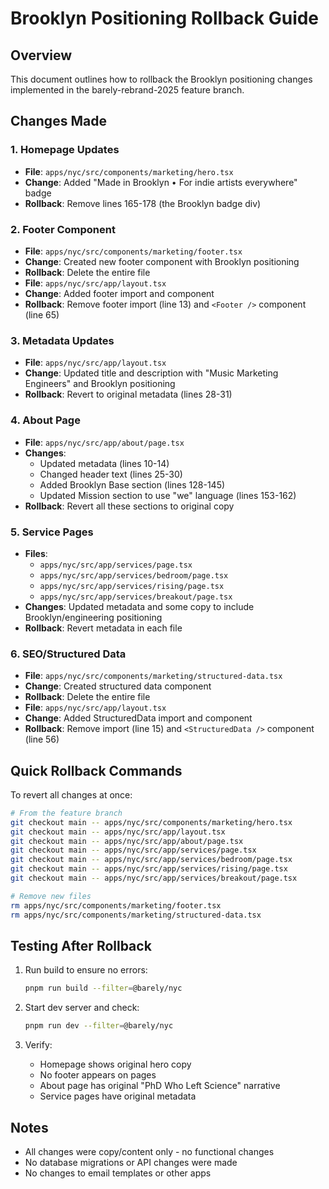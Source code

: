 # Brooklyn Positioning Rollback Guide

## Overview
This document outlines how to rollback the Brooklyn positioning changes implemented in the barely-rebrand-2025 feature branch.

## Changes Made

### 1. Homepage Updates
- **File**: `apps/nyc/src/components/marketing/hero.tsx`
- **Change**: Added "Made in Brooklyn • For indie artists everywhere" badge
- **Rollback**: Remove lines 165-178 (the Brooklyn badge div)

### 2. Footer Component
- **File**: `apps/nyc/src/components/marketing/footer.tsx`
- **Change**: Created new footer component with Brooklyn positioning
- **Rollback**: Delete the entire file
- **File**: `apps/nyc/src/app/layout.tsx`
- **Change**: Added footer import and component
- **Rollback**: Remove footer import (line 13) and `<Footer />` component (line 65)

### 3. Metadata Updates
- **File**: `apps/nyc/src/app/layout.tsx`
- **Change**: Updated title and description with "Music Marketing Engineers" and Brooklyn positioning
- **Rollback**: Revert to original metadata (lines 28-31)

### 4. About Page
- **File**: `apps/nyc/src/app/about/page.tsx`
- **Changes**: 
  - Updated metadata (lines 10-14)
  - Changed header text (lines 25-30)
  - Added Brooklyn Base section (lines 128-145)
  - Updated Mission section to use "we" language (lines 153-162)
- **Rollback**: Revert all these sections to original copy

### 5. Service Pages
- **Files**: 
  - `apps/nyc/src/app/services/page.tsx`
  - `apps/nyc/src/app/services/bedroom/page.tsx`
  - `apps/nyc/src/app/services/rising/page.tsx`
  - `apps/nyc/src/app/services/breakout/page.tsx`
- **Changes**: Updated metadata and some copy to include Brooklyn/engineering positioning
- **Rollback**: Revert metadata in each file

### 6. SEO/Structured Data
- **File**: `apps/nyc/src/components/marketing/structured-data.tsx`
- **Change**: Created structured data component
- **Rollback**: Delete the entire file
- **File**: `apps/nyc/src/app/layout.tsx`
- **Change**: Added StructuredData import and component
- **Rollback**: Remove import (line 15) and `<StructuredData />` component (line 56)

## Quick Rollback Commands

To revert all changes at once:
```bash
# From the feature branch
git checkout main -- apps/nyc/src/components/marketing/hero.tsx
git checkout main -- apps/nyc/src/app/layout.tsx
git checkout main -- apps/nyc/src/app/about/page.tsx
git checkout main -- apps/nyc/src/app/services/page.tsx
git checkout main -- apps/nyc/src/app/services/bedroom/page.tsx
git checkout main -- apps/nyc/src/app/services/rising/page.tsx
git checkout main -- apps/nyc/src/app/services/breakout/page.tsx

# Remove new files
rm apps/nyc/src/components/marketing/footer.tsx
rm apps/nyc/src/components/marketing/structured-data.tsx
```

## Testing After Rollback

1. Run build to ensure no errors:
   ```bash
   pnpm run build --filter=@barely/nyc
   ```

2. Start dev server and check:
   ```bash
   pnpm run dev --filter=@barely/nyc
   ```

3. Verify:
   - Homepage shows original hero copy
   - No footer appears on pages
   - About page has original "PhD Who Left Science" narrative
   - Service pages have original metadata

## Notes
- All changes were copy/content only - no functional changes
- No database migrations or API changes were made
- No changes to email templates or other apps